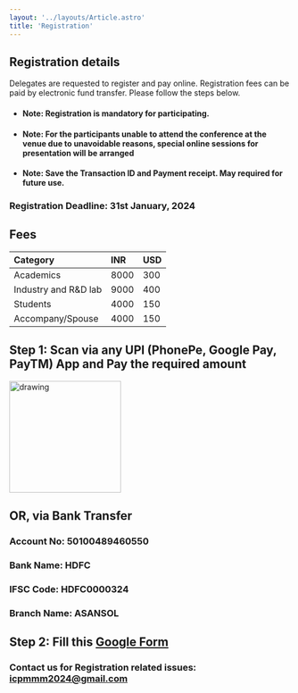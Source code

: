 ```yaml
---
layout: '../layouts/Article.astro'
title: 'Registration'
---
```


## Registration details

Delegates are requested to register and pay online. Registration fees
can be paid by electronic fund transfer.
Please follow the steps below.

- #### Note: Registration is mandatory for participating.

- #### Note: For the participants unable to attend the conference at the venue due to unavoidable reasons, special online sessions for presentation will be arranged

- #### Note: Save the Transaction ID and Payment receipt. May required for future use.

### Registration Deadline: 31st January, 2024

## Fees

| Category             | INR  | USD |
| :------------------- | :--- | :-- |
| Academics            | 8000 | 300 |
| Industry and R&D lab | 9000 | 400 |
| Students             | 4000 | 150 |
| Accompany/Spouse     | 4000 | 150 |

## Step 1: Scan via any UPI (PhonePe, Google Pay, PayTM) App and Pay the required amount

<img src="/assets/images/updated_payment_qr_code.webp" alt="drawing" style="width:200px"/>

## OR, via Bank Transfer

### Account No: 50100489460550

### Bank Name: HDFC

### IFSC Code: HDFC0000324

### Branch Name: ASANSOL

## Step 2: Fill this [Google Form](https://docs.google.com/forms/d/e/1FAIpQLSfTLI7FJ0aLXlE4NXkPyYUgAPwo9rZiX9rN2HQztCP55IG6Jw/formResponse)

### Contact us for Registration related issues: [icpmmm2024@gmail.com](mailto:icpmmm2024@gmail.com)
